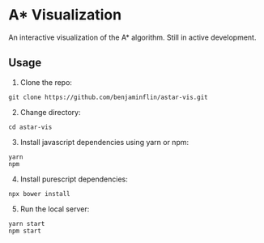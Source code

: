# A* Visualization

An interactive visualization of the A* algorithm.
Still in active development.

## Usage

1. Clone the repo:

```
git clone https://github.com/benjaminflin/astar-vis.git
```

2. Change directory:

```
cd astar-vis
```

3. Install javascript dependencies using yarn or npm:

```
yarn
npm
```

4. Install purescript dependencies:

```
npx bower install
```

5. Run the local server:

```
yarn start
npm start
```